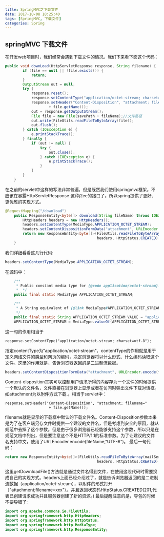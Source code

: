 ```yaml
---
title: SpringMVC之下载文件
date: 2017-10-08 10:25:40
tags: [SpringMVC, 下载文件]
categories: Spring
---
```

## springMVC 下载文件 ##
在开发web项目时，我们经常会遇到下载文件的情况。我们下来看下面这个代码：
```java
public void downLoad(HttpServletResponse response, String filename) {
		if (file == null || !file.exists()) {
			return;
		}
		OutputStream out = null;
		try {
			response.reset();
			response.setContentType("application/octet-stream; charset=utf-8");
			response.setHeader("Content-Disposition", "attachment; filename="
					+ file.getName());
			out = response.getOutputStream();
			File file = new File(savePath + fileName);//文件路径
			out.write(FileUtils.readFileToByteArray(file));
			out.flush();
		} catch (IOException e) {
			e.printStackTrace();
		} finally {
			if (out != null) {
				try {
					out.close();
				} catch (IOException e) {
					e.printStackTrace();
				}
			}
		}
	}
```
在之前的servlet中这样的写法非常普遍，但是既然我们使用springmvc框架，不应该在暴露HttpServletResponse 这种j2ee的接口了，所以spring提供了更好、更优雅的实现方式。

```java
@RequestMapping("/download")  
	public ResponseEntity<byte[]> download(String fileName) throws IOException { 
	    HttpHeaders headers = new HttpHeaders();  
	    headers.setContentType(MediaType.APPLICATION_OCTET_STREAM);  
	    headers.setContentDispositionFormData("attachment", URLEncoder.encode(fileName,"UTF-8")); 
	    return new ResponseEntity<byte[]>(FileUtils.readFileToByteArray(mailService.getDownloadFile(fileName)),  
	                                      headers, HttpStatus.CREATED);  
	}
```
我们详细看看这几行代码:

```java
headers.setContentType(MediaType.APPLICATION_OCTET_STREAM);
```
在源码中：

```java
	/**
	 * Public constant media type for {@code application/octet-stream}.
	 *  */
	public final static MediaType APPLICATION_OCTET_STREAM;

	/**
	 * A String equivalent of {@link MediaType#APPLICATION_OCTET_STREAM}.
	 */
	public final static String APPLICATION_OCTET_STREAM_VALUE = "application/octet-stream";
	APPLICATION_OCTET_STREAM = MediaType.valueOf(APPLICATION_OCTET_STREAM_VALUE);
```
这一句的作用相当于

```
response.setContentType("application/octet-stream; charset=utf-8");
```
指定contentType为"application/octet-stream"，contentType的作用就是用于定义网络文件的类型和网页的编码，决定浏览器将以什么形式、什么编码读取这个文件。这里的作用就是，告诉浏览器返回的是二进制流数据。

```java
headers.setContentDispositionFormData("attachment", URLEncoder.encode(fileName,"UTF-8")); 
```
Content-disposition其实可以控制用户请求所得的内容存为一个文件的时候提供一个默认的文件名，文件直接在浏览器上显示或者在访问时弹出文件下载对话框。 如attachment为以附件方式下载 。相当于servlet中：

```
response.setHeader("Content-Disposition", "attachment; filename="
					+ file.getName());
```
filename就是显示的下载框中默认的下载文件名。Content-Disposition参数本来是为了在客户端另存文件时提供一个建议的文件名，但是考虑到安全的原因，就从规范中去掉了这个参数。但是由于很多浏览器已经能够支持这个参数，所以只是在规范文档中列出，但是要注意这个不是HTTP/1.1的标准参数。为了让建议的文件名支持中文，使用了URLEncoder.encode(fileName,"UTF-8")。
最后一句代码：

```java
return new ResponseEntity<byte[]>(FileUtils.readFileToByteArray(mailService.getDownloadFile(fileName)),  
	                                      headers, HttpStatus.CREATED);
```
这里getDownloadFile()方法就是通过文件名得到文件，在使用这段代码时需要换成自己的实现方式。headers上面已经介绍过了，就是告诉浏览器返回的是二进制流数据（application/octet-stream），以附件的形式打开（"attachment;filename=xxx"）。并且返回状态码HttpStatus.CREATED(201,代表已创建请求成功并且服务器创建了新的资源。)
最后提醒注意的是，导包的时候不要导错了:

```java
import org.apache.commons.io.FileUtils;
import org.springframework.http.HttpHeaders;
import org.springframework.http.HttpStatus;
import org.springframework.http.MediaType;
import org.springframework.http.ResponseEntity;
```
